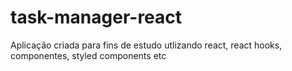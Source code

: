 # task-manager-react
Aplicação criada para fins de estudo utlizando react, react hooks, componentes, styled components etc
